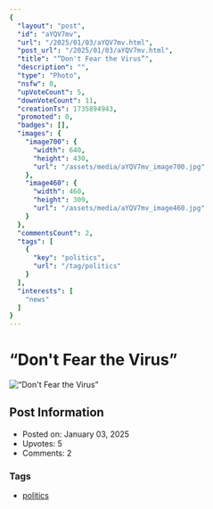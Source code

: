 ```yaml
---
{
  "layout": "post",
  "id": "aYQV7mv",
  "url": "/2025/01/03/aYQV7mv.html",
  "post_url": "/2025/01/03/aYQV7mv.html",
  "title": "“Don't Fear the Virus”",
  "description": "",
  "type": "Photo",
  "nsfw": 0,
  "upVoteCount": 5,
  "downVoteCount": 11,
  "creationTs": 1735894943,
  "promoted": 0,
  "badges": [],
  "images": {
    "image700": {
      "width": 640,
      "height": 430,
      "url": "/assets/media/aYQV7mv_image700.jpg"
    },
    "image460": {
      "width": 460,
      "height": 309,
      "url": "/assets/media/aYQV7mv_image460.jpg"
    }
  },
  "commentsCount": 2,
  "tags": [
    {
      "key": "politics",
      "url": "/tag/politics"
    }
  ],
  "interests": [
    "news"
  ]
}
---
```


# “Don't Fear the Virus”

![“Don't Fear the Virus”](/assets/media/aYQV7mv_image700.jpg)

## Post Information

- Posted on: January 03, 2025
- Upvotes: 5
- Comments: 2

### Tags

- [politics](/tag/politics)
